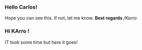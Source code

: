 ### Hello Carlos!

Hope you can see this. If not, let me know. **Best regards** */Karro*

### Hi KArro !

IT took some time but here it goes!